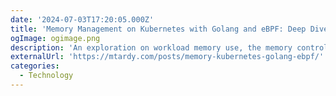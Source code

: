 ```yaml
---
date: '2024-07-03T17:20:05.000Z'
title: 'Memory Management on Kubernetes with Golang and eBPF: Deep Dive'
ogImage: ogimage.png
description: 'An exploration on workload memory use, the memory control group, the OOM killer, and their relation with applications running on Kubernetes using Go and eBPF'
externalUrl: 'https://mtardy.com/posts/memory-kubernetes-golang-ebpf/'
categories:
  - Technology
---
```


